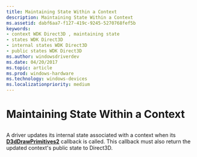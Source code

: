 ```yaml
---
title: Maintaining State Within a Context
description: Maintaining State Within a Context
ms.assetid: dabf6aa7-f127-419c-9245-5270768fef5b
keywords:
- context WDK Direct3D , maintaining state
- states WDK Direct3D
- internal states WDK Direct3D
- public states WDK Direct3D
ms.author: windowsdriverdev
ms.date: 04/20/2017
ms.topic: article
ms.prod: windows-hardware
ms.technology: windows-devices
ms.localizationpriority: medium
---
```


# Maintaining State Within a Context


## <span id="ddk_maintaining_state_within_a_context_gg"></span><span id="DDK_MAINTAINING_STATE_WITHIN_A_CONTEXT_GG"></span>


A driver updates its internal state associated with a context when its [**D3dDrawPrimitives2**](https://msdn.microsoft.com/library/windows/hardware/ff544704) callback is called. This callback must also return the updated context's public state to Direct3D.

 

 





